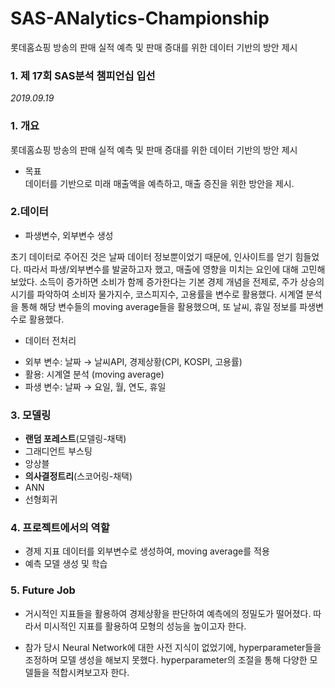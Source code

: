# SAS-ANalytics-Championship
롯데홈쇼핑 방송의 판매 실적 예측 및 판매 증대를 위한 데이터 기반의 방안 제시

<h3>1. 제 17회 SAS분석 챔피언십 입선</h3>
<p><i>2019.09.19</i><br>


### 1. 개요
롯데홈쇼핑 방송의 판매 실적 예측 및 판매 증대를 위한 데이터 기반의 방안 제시<br>

- 목표 \
데이터를 기반으로 미래 매출액을 예측하고, 매출 증진을 위한 방안을 제시.

### 2.데이터
- 파생변수, 외부변수 생성
<p>
초기 데이터로 주어진 것은 날짜 데이터 정보뿐이었기 때문에, 인사이트를 얻기 힘들었다. 따라서 파생/외부변수를 발굴하고자 했고, 매출에 영향을 미치는 요인에 대해 고민해보았다. 소득이 증가하면 소비가 함께 증가한다는 기본 경제 개념을 전제로, 주가 상승의 시기를 파악하여 소비자 물가지수, 코스피지수, 고용률을 변수로 활용했다. 시계열 분석을 통해 해당 변수들의 moving average들을 활용했으며, 또 날씨, 휴일 정보를 파생변수로 활용했다.
</p>

- 데이터 전처리 
<ul>
  <li>외부 변수: 날짜 → 날씨API, 경제상황(CPI, KOSPI, 고용률)</li>
  <li>활용: 시계열 분석 (moving average)</li>
  <li>파생 변수: 날짜 → 요일, 월, 연도, 휴일</li>
</ul>

### 3. 모델링

<ul>
  <li><b>랜덤 포레스트</b>(모델링-채택)</li>
  <li>그래디언트 부스팅</li>
  <li>앙상블</li>
  <li><b>의사결정트리</b>(스코어링-채택)</li>
  <li>ANN</li>
  <li>선형회귀</li>
</ul>

### 4. 프로젝트에서의 역할

<ul>
  <li>경제 지표 데이터를 외부변수로 생성하여, moving average를 적용</li>
	<li>예측 모델 생성 및 학습</li>
</ul>
        
### 5. Future Job
<ul>
  <li><p>
    거시적인 지표들을 활용하여 경제상황을 판단하여 예측에의 정밀도가 떨어졌다. 따라서 미시적인 지표를 활용하여 모형의 성능을 높이고자 한다.</p></li>
	
  <li><p>
  참가 당시 Neural Network에 대한 사전 지식이 없었기에, hyperparameter들을 조정하며 모델 생성을 해보지 못했다. hyperparameter의 조절을 통해 다양한 모델들을 적합시켜보고자 한다. </p></li>
</ul>
					

